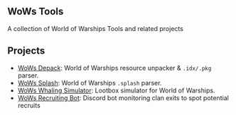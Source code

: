 ## WoWs Tools

A collection of World of Warships Tools and related projects

## Projects
* [WoWs Depack](https://github.com/wows-tools/wows-depack): World of Warships resource unpacker & `.idx/.pkg` parser.
* [WoWs Splash](https://github.com/wows-tools/wows-splash): World of Warships `.splash` parser.
* [WoWs Whaling Simulator](https://github.com/wows-tools/wows-whaling-simulator): Lootbox simulator for World of Warships.
* [WoWs Recruiting Bot](https://github.com/wows-tools/wows-recruiting-bot): Discord bot monitoring clan exits to spot potential recruits
